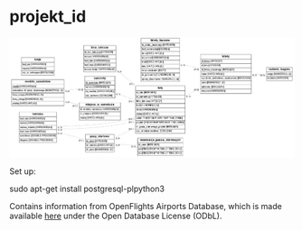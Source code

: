 # projekt_id

![er diagram](er.png)

Set up:

sudo apt-get install postgresql-plpython3

Contains information from OpenFlights Airports Database, which is made available [here](https://openflights.org/data.html) under the Open Database License (ODbL).

